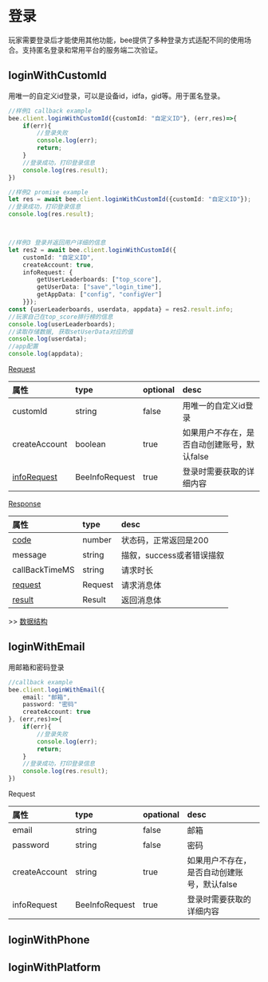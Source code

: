 # 登录

玩家需要登录后才能使用其他功能，bee提供了多种登录方式适配不同的使用场合。支持匿名登录和常用平台的服务端二次验证。



## loginWithCustomId

用唯一的自定义id登录，可以是设备id，idfa，gid等。用于匿名登录。

```typescript
//样例1 callback example
bee.client.loginWithCustomId({customId: "自定义ID"}, (err,res)=>{
    if(err){
        //登录失败
        console.log(err);
        return;
    }
    //登录成功，打印登录信息
    console.log(res.result);
})

//样例2 promise example
let res = await bee.client.loginWithCustomId({customId: "自定义ID"});
//登录成功，打印登录信息
console.log(res.result);



//样例3 登录并返回用户详细的信息
let res2 = await bee.client.loginWithCustomId({
    customId: "自定义ID",
    createAccount: true,
    infoRequest: {
        getUserLeaderboards: ["top_score"],
        getUserData: ["save","login_time"],
        getAppData: ["config", "configVer"]
    }});
const {userLeaderboards, userdata, appdata} = res2.result.info;
//玩家自己在top_score排行榜的信息
console.log(userLeaderboards);
//读取存储数据, 获取setUserData对应的值
console.log(userdata);
//app配置
console.log(appdata);
```

[Request](https://app.swaggerhub.com/apis/BeeSDK/BeeClientSDK/1.0.0) 

| 属性 | type | optional | desc |
| :--- | :--- | :--- | :--- |
| customId | string | false | 用唯一的自定义id登录 |
| createAccount | boolean | true | 如果用户不存在，是否自动创建账号，默认false |
| [infoRequest](https://app.swaggerhub.com/apis/BeeSDK/BeeClientSDK/1.0.0#/BeeInfoRespone) | BeeInfoRequest | true | 登录时需要获取的详细内容 |

[Response](https://app.swaggerhub.com/apis/BeeSDK/BeeClientSDK/1.0.0#/LoginWithCustomId) 

| 属性 | type | desc |
| :--- | :--- | :--- |
| [code](https://app.swaggerhub.com/apis/BeeSDK/BeeClientSDK/1.0.0#/BeeCode) | number | 状态码，正常返回是200 |
| message | string | 描叙，success或者错误描叙 |
| callBackTimeMS | string | 请求时长 |
| [request](https://app.swaggerhub.com/apis/BeeSDK/BeeClientSDK/1.0.0) | Request | 请求消息体 |
| [result](https://app.swaggerhub.com/apis/BeeSDK/BeeClientSDK/1.0.0) | Result | 返回消息体 |

&gt;&gt; [数据结构](https://app.swaggerhub.com/apis/BeeSDK/BeeClientSDK/1.0.0#/LoginWithCustomId)

## loginWithEmail

用邮箱和密码登录

```typescript
//callback example
bee.client.loginWithEmail({
    email: "邮箱",
    password: "密码"
    createAccount: true
}, (err,res)=>{
    if(err){
        //登录失败
        console.log(err);
        return;
    }
    //登录成功，打印登录信息
    console.log(res.result);
})
```

Request

| 属性 | type | opational | desc |
| :--- | :--- | :--- | :--- |
| email | string | false | 邮箱 |
| password | string | false | 密码 |
| createAccount | string | true | 如果用户不存在，是否自动创建账号，默认false |
| infoRequest | BeeInfoRequest | true | 登录时需要获取的详细内容 |

## loginWithPhone

## loginWithPlatform

